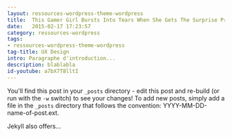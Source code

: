 ```yaml
---
layout: ressources-wordpress-theme-wordpress
title:  This Gamer Girl Bursts Into Tears When She Gets The Surprise Present From Her Brothers
date:   2015-02-17 17:23:57
category: ressources-wordpress
tags:
- ressources-wordpress-theme-wordpress
tag-title: UX Design
intro: Paragraphe d'introduction...
description: blablabla
id-youtube: a7bX7T8lltI
---
```


You'll find this post in your `_posts` directory - edit this post and re-build (or run with the `-w` switch) to see your changes!
To add new posts, simply add a file in the `_posts` directory that follows the convention: YYYY-MM-DD-name-of-post.ext.

Jekyll also offers...